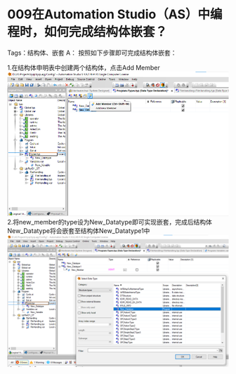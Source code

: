 # 009在Automation Studio（AS）中编程时，如何完成结构体嵌套？
Tags：结构体、嵌套
A：
按照如下步骤即可完成结构体嵌套：
	
1.在结构体申明表中创建两个结构体，点击Add Member
![Img](FILES/009在Automation%20Studio（AS）中编程时，如何完成结构体嵌套？.md/img-20220530002744.png)
2.将new_member的type设为New_Datatype即可实现嵌套，完成后结构体New_Datatype将会嵌套至结构体New_Datatype1中
![Img](FILES/009在Automation%20Studio（AS）中编程时，如何完成结构体嵌套？.md/img-20220530002756.png)
